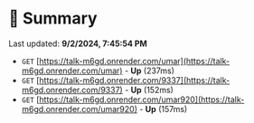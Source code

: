 # 📖 Summary
Last updated: **9/2/2024, 7:45:54 PM**

- `GET` [https://talk-m6gd.onrender.com/umar](https://talk-m6gd.onrender.com/umar) - **Up** (237ms)
- `GET` [https://talk-m6gd.onrender.com/9337](https://talk-m6gd.onrender.com/9337) - **Up** (152ms)
- `GET` [https://talk-m6gd.onrender.com/umar920](https://talk-m6gd.onrender.com/umar920) - **Up** (157ms)
